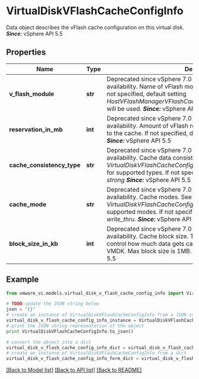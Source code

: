 # VirtualDiskVFlashCacheConfigInfo

Data object describes the vFlash cache configuration on this virtual disk.  ***Since:*** vSphere API 5.5 

## Properties
Name | Type | Description | Notes
------------ | ------------- | ------------- | -------------
**v_flash_module** | **str** | Deprecated since vSphere 7.0 because vFlash Read Cache end of availability.  Name of vFlash module which manages the cache.  If not specified, default setting *HostVFlashManagerVFlashCacheConfigSpec.defaultVFlashModule* will be used.  ***Since:*** vSphere API 5.5  | [optional] 
**reservation_in_mb** | **int** | Deprecated since vSphere 7.0 because vFlash Read Cache end of availability.  Amount of vFlash resource that is guaranteed available to the cache.  If not specified, default reservation will be used.  ***Since:*** vSphere API 5.5  | [optional] 
**cache_consistency_type** | **str** | Deprecated since vSphere 7.0 because vFlash Read Cache end of availability.  Cache data consistency types after a crash.  See *VirtualDiskVFlashCacheConfigInfoCacheConsistencyType_enum* for supported types. If not specified, the default value used is *strong*  ***Since:*** vSphere API 5.5  | [optional] 
**cache_mode** | **str** | Deprecated since vSphere 7.0 because vFlash Read Cache end of availability.  Cache modes.  See *VirtualDiskVFlashCacheConfigInfoCacheMode_enum* for supported modes. If not specified, the default value used is *write_thru*.  ***Since:*** vSphere API 5.5  | [optional] 
**block_size_in_kb** | **int** | Deprecated since vSphere 7.0 because vFlash Read Cache end of availability.  Cache block size.  This parameter allows the user to control how much data gets cached on a single access to the VMDK. Max block size is 1MB. Default is 4KB.  ***Since:*** vSphere API 5.5  | [optional] 

## Example

```python
from vmware_vi.models.virtual_disk_v_flash_cache_config_info import VirtualDiskVFlashCacheConfigInfo

# TODO update the JSON string below
json = "{}"
# create an instance of VirtualDiskVFlashCacheConfigInfo from a JSON string
virtual_disk_v_flash_cache_config_info_instance = VirtualDiskVFlashCacheConfigInfo.from_json(json)
# print the JSON string representation of the object
print VirtualDiskVFlashCacheConfigInfo.to_json()

# convert the object into a dict
virtual_disk_v_flash_cache_config_info_dict = virtual_disk_v_flash_cache_config_info_instance.to_dict()
# create an instance of VirtualDiskVFlashCacheConfigInfo from a dict
virtual_disk_v_flash_cache_config_info_form_dict = virtual_disk_v_flash_cache_config_info.from_dict(virtual_disk_v_flash_cache_config_info_dict)
```
[[Back to Model list]](../README.md#documentation-for-models) [[Back to API list]](../README.md#documentation-for-api-endpoints) [[Back to README]](../README.md)


